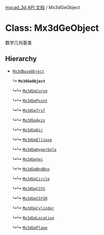 [mxcad_3d API 文档](../README.md) / Mx3dGeObject

# Class: Mx3dGeObject

数学几何基类

## Hierarchy

- [`Mx3dBaseObject`](Mx3dBaseObject.md)

  ↳ **`Mx3dGeObject`**

  ↳↳ [`Mx3dGeCurve`](Mx3dGeCurve.md)

  ↳↳ [`Mx3dGePoint`](Mx3dGePoint.md)

  ↳↳ [`Mx3dGeTrsf`](Mx3dGeTrsf.md)

  ↳↳ [`Mx3dGeAxis`](Mx3dGeAxis.md)

  ↳↳ [`Mx3dGeDir`](Mx3dGeDir.md)

  ↳↳ [`Mx3dGeEllipse`](Mx3dGeEllipse.md)

  ↳↳ [`Mx3dGeHyperbola`](Mx3dGeHyperbola.md)

  ↳↳ [`Mx3dGeVec`](Mx3dGeVec.md)

  ↳↳ [`Mx3dGeBndBox`](Mx3dGeBndBox.md)

  ↳↳ [`Mx3dGeCircle`](Mx3dGeCircle.md)

  ↳↳ [`Mx3dGeCSYS`](Mx3dGeCSYS.md)

  ↳↳ [`Mx3dGeCSYSR`](Mx3dGeCSYSR.md)

  ↳↳ [`Mx3dGeCylinder`](Mx3dGeCylinder.md)

  ↳↳ [`Mx3dGeLocation`](Mx3dGeLocation.md)

  ↳↳ [`Mx3dGePlane`](Mx3dGePlane.md)
